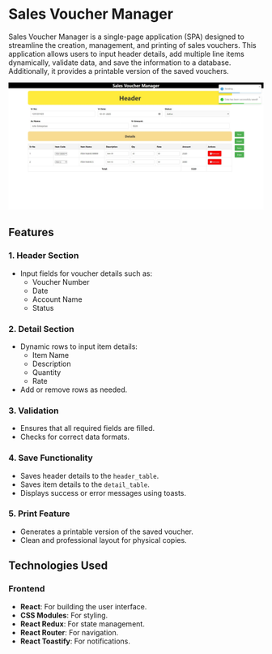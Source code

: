 # Sales Voucher Manager

Sales Voucher Manager is a single-page application (SPA) designed to streamline the creation, management, and printing of sales vouchers. This application allows users to input header details, add multiple line items dynamically, validate data, and save the information to a database. Additionally, it provides a printable version of the saved vouchers.

<img src="./src/assets/readme/toast-image.jpeg" alt="application-ui">

## Features

### 1. Header Section
- Input fields for voucher details such as:
  - Voucher Number
  - Date
  - Account Name
  - Status

### 2. Detail Section
- Dynamic rows to input item details:
  - Item Name
  - Description
  - Quantity
  - Rate
- Add or remove rows as needed.

### 3. Validation
- Ensures that all required fields are filled.
- Checks for correct data formats.

### 4. Save Functionality
- Saves header details to the `header_table`.
- Saves item details to the `detail_table`.
- Displays success or error messages using toasts.

### 5. Print Feature
- Generates a printable version of the saved voucher.
- Clean and professional layout for physical copies.

## Technologies Used

### Frontend
- **React**: For building the user interface.
- **CSS Modules**: For styling.
- **React Redux**: For state management.
- **React Router**: For navigation.
- **React Toastify**: For notifications.
